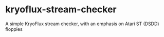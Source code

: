 # kryoflux-stream-checker
A simple KryoFlux stream checker, with an emphasis on Atari ST (DSDD) floppies
